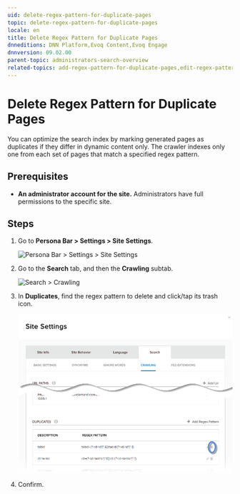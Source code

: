 ```yaml
---
uid: delete-regex-pattern-for-duplicate-pages
topic: delete-regex-pattern-for-duplicate-pages
locale: en
title: Delete Regex Pattern for Duplicate Pages
dnneditions: DNN Platform,Evoq Content,Evoq Engage
dnnversion: 09.02.00
parent-topic: administrators-search-overview
related-topics: add-regex-pattern-for-duplicate-pages,edit-regex-pattern-for-duplicate-pages
---
```


# Delete Regex Pattern for Duplicate Pages

You can optimize the search index by marking generated pages as duplicates if they differ in dynamic content only. The crawler indexes only one from each set of pages that match a specified regex pattern.

## Prerequisites

*   **An administrator account for the site.** Administrators have full permissions to the specific site.

## Steps

1.  Go to **Persona Bar \> Settings \> Site Settings**.
    
    ![Persona Bar > Settings > Site Settings](/images/scr-pbar-host-Settings-E91.png)
    
2.  Go to the **Search** tab, and then the **Crawling** subtab.
    
    ![Search > Crawling](/images/scr-pbtabs-all-Settings-SiteSettings-Search-Crawling-E90.png)
    
3.  In **Duplicates**, find the regex pattern to delete and click/tap its trash icon.
    
      
    
    ![](/images/scr-SiteSettings-Search-Crawling-duplicates-delete-E90.png)
    
      
    
4.  Confirm.
